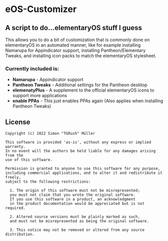 # eOS-Customizer

## A script to do...elementaryOS stuff I guess

This allows you to do a bit of customization that is commonly done on elementaryOS in an automated manner, like for example installing Namarupa for Appindicator support, installing Pantheon/Elementary Tweaks, and installing icon packs to match the elementaryOS stylesheet.

### Currently included is:

- **Namarupa** - Appindicator support
- **Pantheon Tweaks** - Additional settings for the Pantheon desktop
- **elemenatyPlus** - A supplement to the official elementaryOS icons to support more applications
- **enable PPAs** - This just enables PPAs again (Also applies when installing Pantheon Tweaks)

## License

```
Copyright (c) 2022 Simon "TGRush" Müller

This software is provided 'as-is', without any express or implied warranty.
In no event will the authors be held liable for any damages arising from the
use of this software.

Permission is granted to anyone to use this software for any purpose,
including commercial applications, and to alter it and redistribute it freely,
subject to the following restrictions:

  1. The origin of this software must not be misrepresented;
  you must not claim that you wrote the original software.
  If you use this software in a product, an acknowledgment
  in the product documentation would be appreciated but is not required.

  2. Altered source versions must be plainly marked as such,
  and must not be misrepresented as being the original software.

  3. This notice may not be removed or altered from any source distribution.
```
